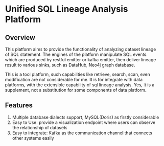 # Unified SQL Lineage Analysis Platform

## Overview

This platform aims to provide the functionality of analyzing dataset lineage of SQL statement. The engines of the platform manipulate SQL events which are produced by restful emitter or kafka emitter, then deliver lineage result to various sinks, such as DataHub, Neo4j graph database.

This is a tool platform, such capabilities like retrieve, search, scan, even modification are not considerable for me. It is for integrate with data platforms, with the extensible capability of sql lineage analysis. Yes, It is a supplement, not a substitution for some components of data platform.  

## Features 

1. Multiple database dialects support, MySQL(Doris) as firstly considerable
2. Easy to Use: provide a visualization endpoint where users can observe the relationship of datasets 
3. Easy to integrate: Kafka as the communication channel that connects other systems easily
